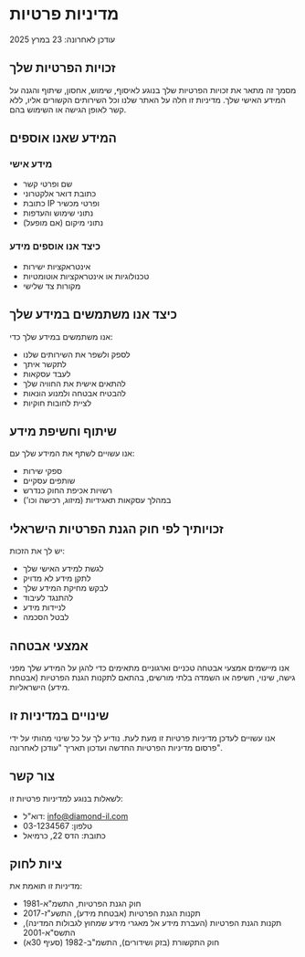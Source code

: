 # מדיניות פרטיות

עודכן לאחרונה: 23 במרץ 2025

## זכויות הפרטיות שלך

מסמך זה מתאר את זכויות הפרטיות שלך בנוגע לאיסוף, שימוש, אחסון, שיתוף והגנה על המידע האישי שלך. מדיניות זו חלה על האתר שלנו וכל השירותים הקשורים אליו, ללא קשר לאופן הגישה או השימוש בהם.

## המידע שאנו אוספים

### מידע אישי

- שם ופרטי קשר
- כתובת דואר אלקטרוני
- כתובת IP ופרטי מכשיר
- נתוני שימוש והעדפות
- נתוני מיקום (אם מופעל)

### כיצד אנו אוספים מידע

- אינטראקציות ישירות
- טכנולוגיות או אינטראקציות אוטומטיות
- מקורות צד שלישי

## כיצד אנו משתמשים במידע שלך

אנו משתמשים במידע שלך כדי:

- לספק ולשפר את השירותים שלנו
- לתקשר איתך
- לעבד עסקאות
- להתאים אישית את החוויה שלך
- להבטיח אבטחה ולמנוע הונאות
- לציית לחובות חוקיות

## שיתוף וחשיפת מידע

אנו עשויים לשתף את המידע שלך עם:

- ספקי שירות
- שותפים עסקיים
- רשויות אכיפת החוק כנדרש
- במהלך עסקאות תאגידיות (מיזוג, רכישה וכו')

## זכויותיך לפי חוק הגנת הפרטיות הישראלי

יש לך את הזכות:

- לגשת למידע האישי שלך
- לתקן מידע לא מדויק
- לבקש מחיקת המידע שלך
- להתנגד לעיבוד
- לניידות מידע
- לבטל הסכמה

## אמצעי אבטחה

אנו מיישמים אמצעי אבטחה טכניים וארגוניים מתאימים כדי להגן על המידע שלך מפני גישה, שינוי, חשיפה או השמדה בלתי מורשים, בהתאם לתקנות הגנת הפרטיות (אבטחת מידע) הישראליות.


## שינויים במדיניות זו

אנו עשויים לעדכן מדיניות פרטיות זו מעת לעת. נודיע לך על כל שינוי מהותי על ידי פרסום מדיניות הפרטיות החדשה ועדכון תאריך "עודכן לאחרונה".

## צור קשר

לשאלות בנוגע למדיניות פרטיות זו:

- דוא"ל: info@diamond-il.com
- טלפון: 03-1234567
- כתובת: הדס 22, כרמיאל

## ציות לחוק

מדיניות זו תואמת את:

- חוק הגנת הפרטיות, התשמ"א-1981
- תקנות הגנת הפרטיות (אבטחת מידע), התשע"ז-2017
- תקנות הגנת הפרטיות (העברת מידע אל מאגרי מידע שמחוץ לגבולות המדינה), התשס"א-2001
- חוק התקשורת (בזק ושידורים), התשמ"ב-1982 (סעיף 30א)
